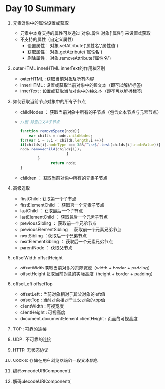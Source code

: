 # Day 10 Summary

1. 元素对象中的属性设置或获取

   - 元素中本身支持的属性可以通过  对象.属性    对象['属性'] 来设置或获取
   - 不支持的属性（自定义属性）
     - 设置属性：  对象.setAttribute('属性名','属性值')
     - 获取属性：  对象.getAttribute('属性名')
     - 删除属性：  对象.removeAttribute('属性名')

2. outerHTML   innerHTML    innerText的作用和区别

   - outerHTML : 获取当前对象及所有内容
   - innerHTML : 设置或获取当前对象中的超文本（即可以解析标签）
   - innerText : 设置或获取当前对象中的纯文本（即不可以解析标签）

3. 如何获取当前节点对象中的所有子节点

   - childNodes ： 获取当前对象中所有的子节点（包含文本节点与元素节点）

   - ```javascript
     //删 除空白文本子节点
     
     function removeSpace(node){
         var childs = node.childNodes;   
     for(var i = 0;i < childs.length;i ++){     
     if(childs[i].nodeType === 3&&/^\s+$/.test(childs[i].nodeValue)){                           
     node.removeChild(childs[i]);
                          }
             }
                   return node;
     }
     ```

   -  children ： 获取当前对象中所有的元素子节点

4. 高级选取

   - firstChild : 获取第一个子节点
   - firstElementChild ： 获取第一个元素子节点
   - lastChild ： 获取最后一个子节点
   - lastElementChild ： 获取最后一个元素子节点
   - previousSibling ： 获取前一个兄弟节点
   - previousElementSibling ： 获取前一个元素兄弟节点
   - nextSibling ：获取后一个兄弟节点
   - nextElementSibling ： 获取后一个元素兄弟节点
   - parentNode ： 获取父节点

5. offsetWidth  offsetHeight

   - offsetWidth  获取当前对象的实际宽度（width + border + padding）
   - offsetHeight  获取当前对象的实际高度（height + border + padding）

6. offsetLeft   offsetTop 

   - offsetLeft : 当前对象相对于其父对象的left值
   - offsetTop : 当前对象相对于其父对象的top值
   - clientWidth : 可视宽度
   - clientHeight : 可视高度
   - document.documentElement.clientHeight : 页面的可视高度

7. TCP : 可靠的连接
8. UDP : 不可靠的连接
9. HTTP: 无状态协议
10. Cookie: 存储在用户浏览器端的一段文本信息
11. 编码:encodeURIComponent()
12. 解码:decodeURIComponent()
